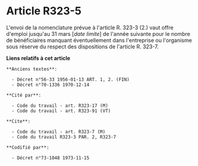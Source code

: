 # Article R323-5

L'envoi de la nomenclature prévue à l'article R. 323-3 (2.) vaut offre d'emploi jusqu'au 31 mars [*date limite*] de l'année
suivante pour le nombre de bénéficiaires manquant éventuellement dans l'entreprise ou l'organisme sous réserve du respect des
dispositions de l'article R. 323-7.

**Liens relatifs à cet article**

	**Anciens textes**:

	  - Décret n°56-33 1956-01-13 ART. 1, 2. (FIN)
	  - Décret n°70-1336 1970-12-14

	**Cité par**:

	  - Code du travail - art. R323-17 (M)
	  - Code du travail - art. R323-91 (VT)

	**Cite**:

	  - Code du travail - art. R323-7 (M)
	  - Code du travail R323-3 PAR. 2, R323-7

	**Codifié par**:

	  - Décret n°73-1048 1973-11-15
